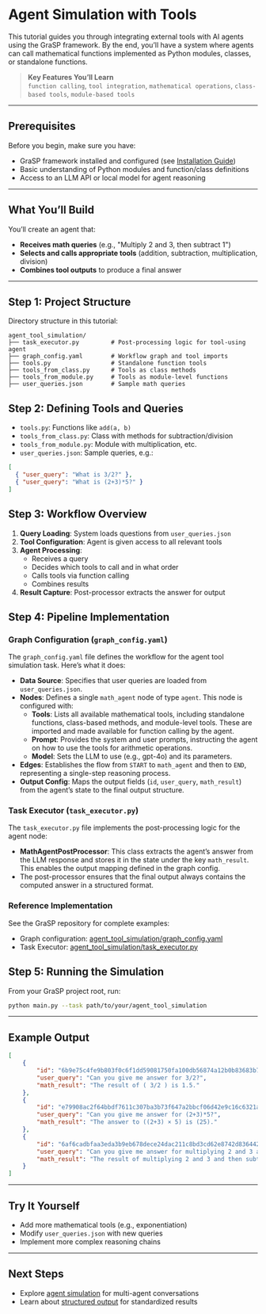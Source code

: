 # Agent Simulation with Tools

This tutorial guides you through integrating external tools with AI agents using the GraSP framework. By the end, you’ll have a system where agents can call mathematical functions implemented as Python modules, classes, or standalone functions.

> **Key Features You’ll Learn**  
> `function calling`, `tool integration`, `mathematical operations`, `class-based tools`, `module-based tools`

---

## Prerequisites

Before you begin, make sure you have:

- GraSP framework installed and configured (see [Installation Guide](../installation.md))
- Basic understanding of Python modules and function/class definitions
- Access to an LLM API or local model for agent reasoning

---

## What You’ll Build

You’ll create an agent that:

- **Receives math queries** (e.g., "Multiply 2 and 3, then subtract 1")
- **Selects and calls appropriate tools** (addition, subtraction, multiplication, division)
- **Combines tool outputs** to produce a final answer

---

## Step 1: Project Structure

Directory structure in this tutorial:

```
agent_tool_simulation/
├── task_executor.py         # Post-processing logic for tool-using agent
├── graph_config.yaml        # Workflow graph and tool imports
├── tools.py                 # Standalone function tools
├── tools_from_class.py      # Tools as class methods
├── tools_from_module.py     # Tools as module-level functions
├── user_queries.json        # Sample math queries
```

## Step 2: Defining Tools and Queries

- `tools.py`: Functions like `add(a, b)`
- `tools_from_class.py`: Class with methods for subtraction/division
- `tools_from_module.py`: Module with multiplication, etc.
- `user_queries.json`: Sample queries, e.g.:

```json
[
  { "user_query": "What is 3/2?" },
  { "user_query": "What is (2+3)*5?" }
]
```

## Step 3: Workflow Overview

1. **Query Loading**: System loads questions from `user_queries.json`
2. **Tool Configuration**: Agent is given access to all relevant tools
3. **Agent Processing**:
   - Receives a query
   - Decides which tools to call and in what order
   - Calls tools via function calling
   - Combines results
4. **Result Capture**: Post-processor extracts the answer for output

## Step 4: Pipeline Implementation

### Graph Configuration (`graph_config.yaml`)

The `graph_config.yaml` file defines the workflow for the agent tool simulation task. Here’s what it does:

- **Data Source**: Specifies that user queries are loaded from `user_queries.json`.
- **Nodes**: Defines a single `math_agent` node of type `agent`. This node is configured with:
  - **Tools**: Lists all available mathematical tools, including standalone functions, class-based methods, and module-level tools. These are imported and made available for function calling by the agent.
  - **Prompt**: Provides the system and user prompts, instructing the agent on how to use the tools for arithmetic operations.
  - **Model**: Sets the LLM to use (e.g., gpt-4o) and its parameters.
- **Edges**: Establishes the flow from `START` to `math_agent` and then to `END`, representing a single-step reasoning process.
- **Output Config**: Maps the output fields (`id`, `user_query`, `math_result`) from the agent’s state to the final output structure.

### Task Executor (`task_executor.py`)

The `task_executor.py` file implements the post-processing logic for the agent node:

- **MathAgentPostProcessor**: This class extracts the agent’s answer from the LLM response and stores it in the state under the key `math_result`. This enables the output mapping defined in the graph config.
- The post-processor ensures that the final output always contains the computed answer in a structured format.

### Reference Implementation

See the GraSP repository for complete examples:

- Graph configuration: [agent_tool_simulation/graph_config.yaml](https://github.com/ServiceNow/GraSP/blob/main/tasks/examples/agent_tool_simulation/graph_config.yaml)
- Task Executor: [agent_tool_simulation/task_executor.py](https://github.com/ServiceNow/GraSP/blob/main/tasks/examples/agent_tool_simulation/task_executor.py)

## Step 5: Running the Simulation

From your GraSP project root, run:

```bash
python main.py --task path/to/your/agent_tool_simulation
```

---

## Example Output

```json
[
    {
        "id": "6b9e75c4fe9b803f0c6f1dd59081750fa100db56874a12b0b83683b7ea9a0c8b",
        "user_query": "Can you give me answer for 3/2?",
        "math_result": "The result of ( 3/2 ) is 1.5."
    },
    {
        "id": "e79908ac2f64bbdf7611c307ba3b73f647a2bbcf06d42e9c16c6321aa9ac3e1d",
        "user_query": "Can you give me answer for (2+3)*5?",
        "math_result": "The answer to ((2+3) × 5) is (25)."
    },
    {
        "id": "6af6cadbfaa3eda3b9eb678dece24dac211c8bd3cd62e8742d8364422cfeecb2",
        "user_query": "Can you give me answer for multiplying 2 and 3 and then subtract 1 from answer?",
        "math_result": "The result of multiplying 2 and 3 and then subtracting 1 is 5."
    }
]
```

---

## Try It Yourself

- Add more mathematical tools (e.g., exponentiation)
- Modify `user_queries.json` with new queries
- Implement more complex reasoning chains

---

## Next Steps

- Explore [agent simulation](agent_simulation_tutorial.md) for multi-agent conversations
- Learn about [structured output](structured_output_tutorial.md) for standardized results
